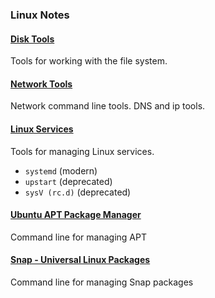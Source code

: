 ### Linux Notes

#### [Disk Tools](./disk-tools.md)

Tools for working with the file system.

#### [Network Tools](./network-tools.md)

Network command line tools. DNS and ip tools.

#### [Linux Services](./services.md)

Tools for managing Linux services.

* `systemd` (modern)
* `upstart` (deprecated)
* `sysV (rc.d)` (deprecated)

#### [Ubuntu APT Package Manager](./packages.md)

Command line for managing APT

#### [Snap - Universal Linux Packages](./snap.md)

Command line for managing Snap packages
